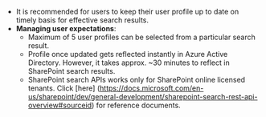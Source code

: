 - It is recommended for users to keep their user profile up to date on timely basis for effective search results.
- **Managing user expectations**: 
    - Maximum of 5 user profiles can be selected from a particular search result.
    - Profile once updated gets reflected instantly in Azure Active Directory. However, it takes approx. ~30 minutes to reflect in SharePoint search results.
    - SharePoint search APIs works only for SharePoint online licensed tenants. Click [here] (https://docs.microsoft.com/en-us/sharepoint/dev/general-development/sharepoint-search-rest-api-overview#sourceid) for reference documents.